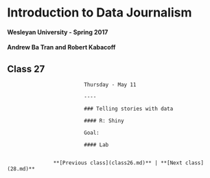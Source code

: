 # Introduction to Data Journalism
  
  #### Wesleyan University - Spring 2017
  
  **Andrew Ba Tran and Robert Kabacoff**
  
  ## Class 27
                             Thursday - May 11
                             
                             ----
                             
                             ### Telling stories with data
                             
                             #### R: Shiny
                             
                             Goal: 
                             
                             #### Lab
                             
                   
                   **[Previous class](class26.md)** | **[Next class](28.md)**
